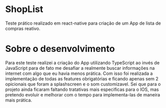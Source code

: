 # ShopList
Teste prático realizado em react-native para criação de um App de lista de compras reativo.

# Sobre o desenvolvimento
Para este teste realizei a criação do App utilizando TypeScript ao invés de JavaScript para de fato me desafiar a realmente buscar informações na internet com algo que eu havia menos prática. Com isso foi realizada a implementação de todas as features obrigatórias e ficando apenas sem 2 opicionais que foram a splashscreen e o som customizavel. Sei que para o projeto ainda ficaram faltando tratativas mais especificas para o IOS, mas pretendo evoluir e melhorar com o tempo para implementa-las de maneira mais prática.
